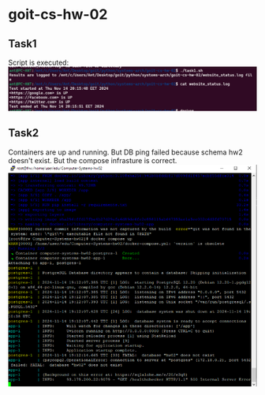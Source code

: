 # goit-cs-hw-02
## Task1
Script is executed:
![alt text](assets/task1.png)

## Task2
Containers are up and running. But DB ping failed because schema hw2 doesn't exist. But the compose infrasture is correct.
![alt text](assets/task2.png)
